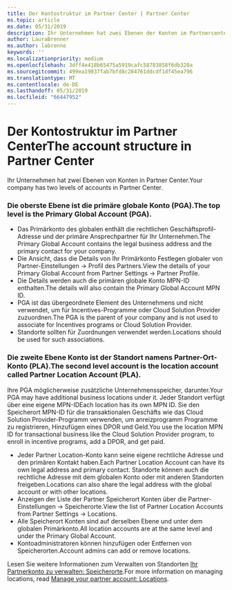 ```yaml
---
title: Der Kontostruktur im Partner Center | Partner Center
ms.topic: article
ms.date: 05/31/2019
description: Ihr Unternehmen hat zwei Ebenen der Konten im Partnercenter an.
author: LauraBrenner
ms.author: labrenne
keywords: ''
ms.localizationpriority: medium
ms.openlocfilehash: 3dff4e418b65475a5919cafc58783858f6db320a
ms.sourcegitcommit: 499ea19037fab7bfd8c284761ddcdf1df45ea796
ms.translationtype: MT
ms.contentlocale: de-DE
ms.lasthandoff: 05/31/2019
ms.locfileid: "66447952"
---
```

# <a name="the-account-structure-in-partner-center"></a><span data-ttu-id="fb318-103">Der Kontostruktur im Partner Center</span><span class="sxs-lookup"><span data-stu-id="fb318-103">The account structure in Partner Center</span></span>

<span data-ttu-id="fb318-104">Ihr Unternehmen hat zwei Ebenen von Konten in Partner Center.</span><span class="sxs-lookup"><span data-stu-id="fb318-104">Your company has two levels of accounts in Partner Center.</span></span> 

### <a name="the-top-level-is-the-primary-global-account-pga"></a><span data-ttu-id="fb318-105">Die oberste Ebene ist die primäre globale Konto (PGA).</span><span class="sxs-lookup"><span data-stu-id="fb318-105">The top level is the Primary Global Account (PGA).</span></span>

- <span data-ttu-id="fb318-106">Das Primärkonto des globalen enthält die rechtlichen Geschäftsprofil-Adresse und der primäre Ansprechpartner für Ihr Unternehmen.</span><span class="sxs-lookup"><span data-stu-id="fb318-106">The Primary Global Account contains the legal business address and the primary contact for your company.</span></span> 
- <span data-ttu-id="fb318-107">Die Ansicht, dass die Details von Ihr Primärkonto Festlegen globaler von Partner-Einstellungen -> Profil des Partners.</span><span class="sxs-lookup"><span data-stu-id="fb318-107">View the details of your Primary Global Account from Partner Settings -> Partner Profile.</span></span>
- <span data-ttu-id="fb318-108">Die Details werden auch die primären globale Konto MPN-ID enthalten.</span><span class="sxs-lookup"><span data-stu-id="fb318-108">The details will also contain the Primary Global Account MPN ID.</span></span> 
- <span data-ttu-id="fb318-109">PGA ist das übergeordnete Element des Unternehmens und nicht verwendet, um für Incentives-Programme oder Cloud Solution Provider zuzuordnen.</span><span class="sxs-lookup"><span data-stu-id="fb318-109">The PGA is the parent of your company and is not used to associate for Incentives programs or Cloud Solution Provider.</span></span> 
- <span data-ttu-id="fb318-110">Standorte sollten für Zuordnungen verwendet werden.</span><span class="sxs-lookup"><span data-stu-id="fb318-110">Locations should be used for such associations.</span></span>

### <a name="the-second-level-account-is-the-location-account-called-partner-location-account-pla"></a><span data-ttu-id="fb318-111">Die zweite Ebene Konto ist der Standort namens Partner-Ort-Konto (PLA).</span><span class="sxs-lookup"><span data-stu-id="fb318-111">The second level account is the location account called Partner Location Account (PLA).</span></span>

<span data-ttu-id="fb318-112">Ihre PGA möglicherweise zusätzliche Unternehmensspeicher, darunter.</span><span class="sxs-lookup"><span data-stu-id="fb318-112">Your PGA may have additional business locations under it.</span></span> <span data-ttu-id="fb318-113">Jeder Standort verfügt über eine eigene MPN-ID</span><span class="sxs-lookup"><span data-stu-id="fb318-113">Each location has its own MPN ID.</span></span>  <span data-ttu-id="fb318-114">Sie den Speicherort MPN-ID für die transaktionalen Geschäfts wie das Cloud Solution Provider-Programm verwenden, um anreizprogramm Programme zu registrieren, Hinzufügen eines DPOR und Geld.</span><span class="sxs-lookup"><span data-stu-id="fb318-114">You use the location MPN ID for transactional business like the Cloud Solution Provider program, to enroll in incentive programs, add a DPOR, and get paid.</span></span> 

- <span data-ttu-id="fb318-115">Jeder Partner Location-Konto kann seine eigene rechtliche Adresse und den primären Kontakt haben.</span><span class="sxs-lookup"><span data-stu-id="fb318-115">Each Partner Location Account can have its own legal address and primary contact.</span></span> <span data-ttu-id="fb318-116">Standorte können auch die rechtliche Adresse mit dem globalen Konto oder mit anderen Standorten freigeben.</span><span class="sxs-lookup"><span data-stu-id="fb318-116">Locations can also share the legal address with the global account or with other locations.</span></span>
- <span data-ttu-id="fb318-117">Anzeigen der Liste der Partner Speicherort Konten über die Partner-Einstellungen -> Speicherorte.</span><span class="sxs-lookup"><span data-stu-id="fb318-117">View the list of Partner Location Accounts from Partner Settings -> Locations.</span></span>
- <span data-ttu-id="fb318-118">Alle Speicherort Konten sind auf derselben Ebene und unter dem globalen Primärkonto.</span><span class="sxs-lookup"><span data-stu-id="fb318-118">All location accounts are at the same level and under the Primary Global Account.</span></span>
- <span data-ttu-id="fb318-119">Kontoadministratoren können hinzufügen oder Entfernen von Speicherorten.</span><span class="sxs-lookup"><span data-stu-id="fb318-119">Account admins can add or remove locations.</span></span>

<span data-ttu-id="fb318-120">Lesen Sie weitere Informationen zum Verwalten von Standorten [Ihr Partnerkonto zu verwalten: Speicherorte](manage-locations.md).</span><span class="sxs-lookup"><span data-stu-id="fb318-120">For more information on managing locations, read [Manage your partner account: Locations](manage-locations.md).</span></span> 




















